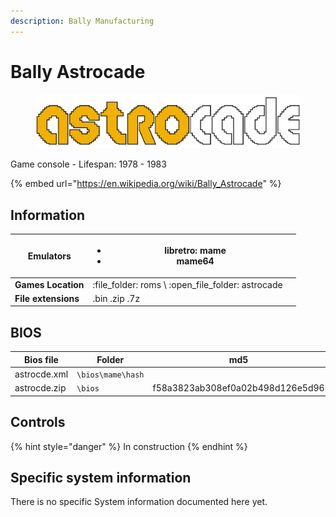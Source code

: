 ```yaml
---
description: Bally Manufacturing
---
```


# Bally Astrocade

<figure><img src="https://raw.githubusercontent.com/fabricecaruso/es-theme-carbon/52ff37c9e265587d006945a2ba695b5a962b3a3d/art/logos/astrocade.svg" alt=""><figcaption></figcaption></figure>

Game console - Lifespan: 1978 - 1983

{% embed url="https://en.wikipedia.org/wiki/Bally_Astrocade" %}

## Information

| **Emulators**       | <ul><li>libretro: mame</li><li>mame64</li></ul>      |   |
| ------------------- | ---------------------------------------------------- | - |
| **Games Location**  | :file\_folder: roms \ :open\_file\_folder: astrocade |   |
| **File extensions** | .bin .zip .7z                                        |   |

## BIOS

| Bios file    | Folder            | md5                              |
| ------------ | ----------------- | -------------------------------- |
| astrocde.xml | `\bios\mame\hash` |                                  |
| astrocde.zip | `\bios`           | f58a3823ab308ef0a02b498d126e5d96 |

## Controls

{% hint style="danger" %}
In construction
{% endhint %}

## Specific system information

There is no specific System information documented here yet.
